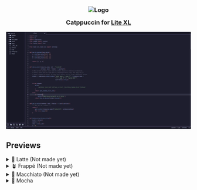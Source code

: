 <h3 align="center">
	<img src="https://raw.githubusercontent.com/catppuccin/catppuccin/main/assets/logos/exports/1544x1544_circle.png" width="100" alt="Logo"/><br/>
	<img src="https://raw.githubusercontent.com/catppuccin/catppuccin/main/assets/misc/transparent.png" height="30" width="0px"/>
	Catppuccin for <a href="https://lite-xl.com/">Lite XL</a>
	<img src="https://raw.githubusercontent.com/catppuccin/catppuccin/main/assets/misc/transparent.png" height="30" width="0px"/>
</h3>

<p align="center">
	<img src="assets/mocha.webp">
</p>

## Previews

<details>
<summary>🌻 Latte (Not made yet)</summary>
  <p>The Latte theme is not done yet</p>
<!-- <img src="assets/latte.webp"/> -->
</details>
<details>
<summary>🪴 Frappé (Not made yet)</summary>
<p>The Frappé theme is not made yet</p>
<!-- <img src="assets/frappe.webp"/> -->
</details>
<details>
<summary>🌺 Macchiato (Not made yet)</summary>
<p>The Macchiato theme is not done yet</p>
<!-- <img src="assets/macchiato.webp"/> -->
</details>
<details>
<summary>🌿 Mocha</summary>
<img src="assets/mocha.webp"/>
</details>